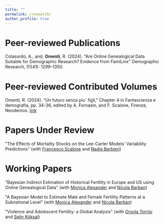 ```yaml
---
title: ""
permalink: /research/
author_profile: true
---
```

Peer-reviewed Publications
=====

Colasurdo, A., and, **Omenti**, R. (2024). "Are Online Genealogical Data Suitable for Demographic Research? Evidence from FamiLinx" Demographic Research, 51(41): 1299–1350.

Peer-reviewed Contributed Volumes
=====

Omenti, R. (2024). “Un futuro senza piu` figli,” Chapter 4 in Fantascienza e demografia, pp. 34-36, edited by A. Fornasin, and F. Scalone, Firenze, Neodemos. [link](https://www.neodemos.info/wp-content/uploads/2024/03/E-book_demografia-e-fantascienza.pdf)


Papers Under Review 
=====

"The Effects of Mortality Shocks on the Lee-Carter Models’ Variability Predictions" (with [Francesco Scalone](https://www.unibo.it/sitoweb/francesco.scalone) and [Nadia Barbieri](https://www.unibo.it/sitoweb/nadia.barbieri2))

Working Papers
=====
"Bayesian Indirect Estimation of Historical Fertility in Europe and US using Online Genealogical Data" (with [Monica Alexander](https://www.monicaalexander.com) and [Nicola Barban](http://nicolabarban.com))

"A Bayesian Model to Estimate Male and Female Fertility Patterns at a Subnational Level" (with [Monica Alexander](https://www.monicaalexander.com) and [Nicola Barban](http://nicolabarban.com))

"Violence and Adolescent Fertility: a Global Analysis" (with [Orsola Torrisi](https://www.orsolatorrisi.com) and [Selin Köksal](https://www.lshtm.ac.uk/aboutus/people/koksal.selin))













